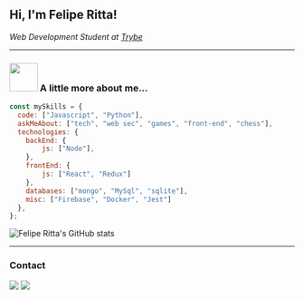 <h2> Hi, I'm Felipe Ritta! </h2>
<p><em>Web Development Student at <a href="https://www.betrybe.com">Trybe</a></em></p>

---

### <img src="https://media.giphy.com/media/VgCDAzcKvsR6OM0uWg/giphy.gif" width="50"> A little more about me...  

```javascript
const mySkills = {
  code: ["Javascript", "Python"],
  askMeAbout: ["tech", "web sec", "games", "front-end", "chess"],
  technologies: {
    backEnd: {
        js: ["Node"],
    },
    frontEnd: {
        js: ["React", "Redux"]
    },
    databases: ["mongo", "MySql", "sqlite"],
    misc: ["Firebase", "Docker", "Jest"]
  },
};
```

![Felipe Ritta's GitHub stats](https://github-readme-stats.vercel.app/api?username=feliperitta&show_icons=true&theme=radical)

---

### Contact

<div>
  <a href="https://www.linkedin.com/in/feliperitta/" target="_blank"><img src="https://img.shields.io/badge/-LinkedIn-%230077B5?style=for-the-badge&logo=linkedin&logoColor=white" target="_blank"></a>
  <a href = "mailto:feliperitta.dev@gmail.com"><img src="https://img.shields.io/badge/-Gmail-%23333?style=for-the-badge&logo=gmail&logoColor=white" target="_blank"></a>
</div>
